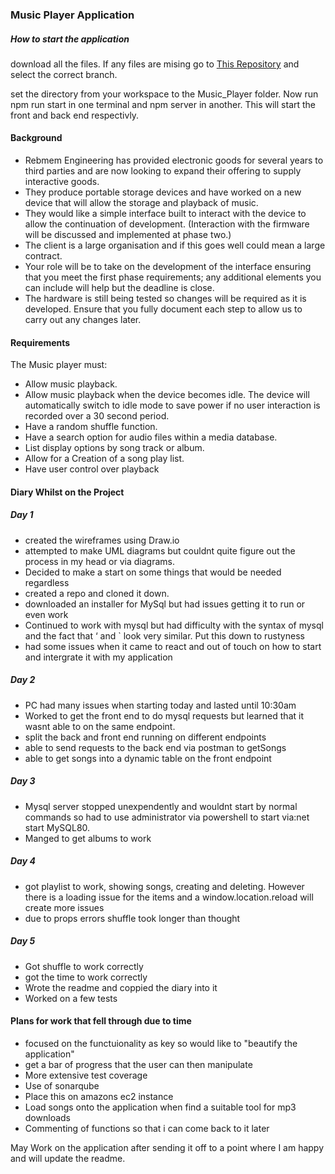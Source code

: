 ### Music Player Application 

##### How to start the application
download all the files. If any files are mising go to [This Repository](https://github.com/96wilkinson/Music_Player) and select the correct branch.

set the directory from your workspace to the Music_Player folder. Now run npm run start in one terminal and npm server in another. This will start the front and back end respectivly.
#### Background
- Rebmem Engineering has provided electronic goods for several years to third parties and are now looking to expand their offering to supply interactive goods. 
- They produce portable storage devices and have worked on a new device that will allow the storage and playback of music. 
- They would like a simple interface built to interact with the device to allow the continuation of development. (Interaction with the firmware will be discussed and implemented at phase two.) 
- The client is a large organisation and if this goes well could mean a large contract.
- Your role will be to take on the development of the interface ensuring that you meet the first phase requirements; any additional elements you can include will help but the deadline is close.
- The hardware is still being tested so changes will be required as it is developed. Ensure that you fully document each step to allow us to carry out any changes later. 


#### Requirements
The Music player must: 
- Allow music playback.
- Allow music playback when the device becomes idle. The device will automatically switch to idle mode to save power if no user interaction is recorded over a 30 second period.
- Have a random shuffle function.
- Have a search option for audio files within a media database.
- List display options by song track or album.
- Allow for a Creation of a song play list.
- Have user control over playback 

#### Diary Whilst on the Project
##### Day 1
- created the wireframes using Draw.io
- attempted to make UML diagrams but couldnt quite figure out the process in my head or via diagrams.
- Decided to make a start on some things that would be needed regardless
- created a repo and cloned it down. 
- downloaded an installer for MySql but had issues getting it to run or even work
- Continued to work with mysql but had difficulty with the syntax of mysql and the fact that ‘ and ` look very similar. Put this down to rustyness
- had some issues when it came to react and out of touch on how to start and intergrate it with my application

##### Day 2 
- PC had many issues when starting today and lasted until 10:30am
- Worked to get the front end to do mysql requests but learned that it wasnt able to on the same endpoint.
- split the back and front end running on different endpoints
- able to send requests to the back end via postman to getSongs
- able to get songs into a dynamic table on the front endpoint

##### Day 3
- Mysql server stopped unexpendently and wouldnt start by normal commands so had to use administrator via powershell to start via:net start MySQL80.
- Manged to get albums to work

##### Day 4
- got playlist to work, showing songs, creating and deleting. However there is a loading issue for the items and a window.location.reload will create more issues
- due to props errors shuffle took longer than thought

##### Day 5
- Got shuffle to work correctly
- got the time to work correctly
- Wrote the readme and coppied the diary into it
- Worked on a few tests

#### Plans for work that fell through due to time

- focused on the functuionality as key so would like to "beautify the application"
- get a bar of progress that the user can then manipulate
- More extensive test coverage
- Use of sonarqube
- Place this on amazons ec2 instance
- Load songs onto the application when find a suitable tool for mp3 downloads
- Commenting of functions so that i can come back to it later

May Work on the application after sending it off to a point where I am happy and will update the readme.



